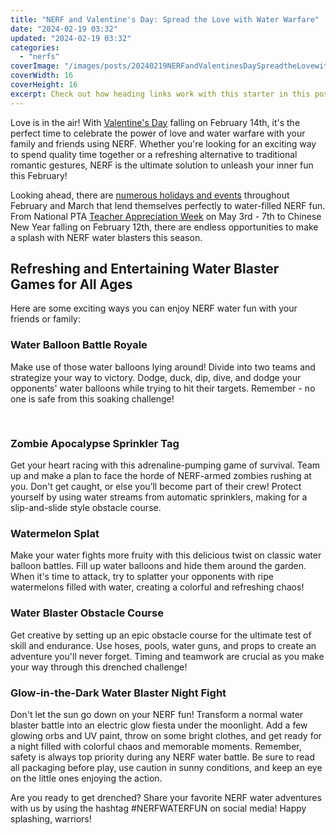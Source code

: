 ```yaml
---
title: "NERF and Valentine's Day: Spread the Love with Water Warfare"
date: "2024-02-19 03:32"
updated: "2024-02-19 03:32"
categories:
  - "nerfs"
coverImage: "/images/posts/20240219NERFandValentinesDaySpreadtheLovewithWaterWarfare_1.jpg"
coverWidth: 16
coverHeight: 16
excerpt: Check out how heading links work with this starter in this post.
---
```


<script>
  import { base } from '$app/paths';
</script>


Love is in the air! With [Valentine's Day](https://en.wikipedia.org/wiki/Valentine%27s_Day) falling on February 14th, it's the perfect time to celebrate the power of love and water warfare with your family and friends using NERF. Whether you're looking for an exciting way to spend quality time together or a refreshing alternative to traditional romantic gestures, NERF is the ultimate solution to unleash your inner fun this February!

Looking ahead, there are [numerous holidays and events](https://www.timeanddate.com/calendar/) throughout February and March that lend themselves perfectly to water-filled NERF fun. From National PTA [Teacher Appreciation Week](https://www.pta.org/celebrate/nationalteacherappreciationweek/) on May 3rd - 7th to Chinese New Year falling on February 12th, there are endless opportunities to make a splash with NERF water blasters this season.

## Refreshing and Entertaining Water Blaster Games for All Ages
Here are some exciting ways you can enjoy NERF water fun with your friends or family:
### Water Balloon Battle Royale
Make use of those water balloons lying around! Divide into two teams and strategize your way to victory. Dodge, duck, dip, dive, and dodge your opponents' water balloons while trying to hit their targets. Remember - no one is safe from this soaking challenge!

<img class="cover-image" src="{base}/images/posts/20240219NERFandValentinesDaySpreadtheLovewithWaterWarfare_2.jpg" alt="" style="aspect-ratio: 16 / 16;" width="16" height="16">

### Zombie Apocalypse Sprinkler Tag
Get your heart racing with this adrenaline-pumping game of survival. Team up and make a plan to face the horde of NERF-armed zombies rushing at you. Don't get caught, or else you’ll become part of their crew! Protect yourself by using water streams from automatic sprinklers, making for a slip-and-slide style obstacle course.
### Watermelon Splat
Make your water fights more fruity with this delicious twist on classic water balloon battles. Fill up water balloons and hide them around the garden. When it's time to attack, try to splatter your opponents with ripe watermelons filled with water, creating a colorful and refreshing chaos!
### Water Blaster Obstacle Course
Get creative by setting up an epic obstacle course for the ultimate test of skill and endurance. Use hoses, pools, water guns, and props to create an adventure you'll never forget. Timing and teamwork are crucial as you make your way through this drenched challenge!
### Glow-in-the-Dark Water Blaster Night Fight
Don't let the sun go down on your NERF fun! Transform a normal water blaster battle into an electric glow fiesta under the moonlight. Add a few glowing orbs and UV paint, throw on some bright clothes, and get ready for a night filled with colorful chaos and memorable moments.
Remember, safety is always top priority during any NERF water battle. Be sure to read all packaging before play, use caution in sunny conditions, and keep an eye on the little ones enjoying the action.

Are you ready to get drenched? Share your favorite NERF water adventures with us by using the hashtag #NERFWATERFUN on social media! Happy splashing, warriors!
